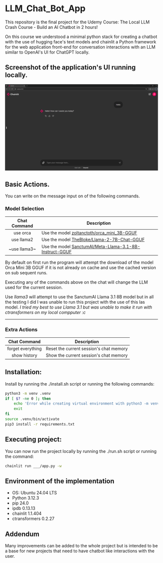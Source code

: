 # LLM_Chat_Bot_App
This repository is the final project for the Udemy Course: The Local LLM Crash Course - Build an AI Chatbot in 2 hours!

On this course we understood a minimal python stack for creating a chatbot with the use of hugging face's text models and chainlit a Python framework for the web application front-end for conversation interactions with an LLM similar to OpenAI's UI for ChatGPT locally.

## Screenshot of the application's UI running locally.
![UI_Screenshot](https://github.com/0100-0100/LLM_Chat_Bot_App/blob/main/static/img/Example.PNG "UI Screenshot")

## Basic Actions.
You can write on the message input on of the following commands.
### Model Selection
| Chat Command | Description                                                                                                                                            |
| :----------: | ------------------------------------------------------------------------------------------------------------------------------------------------------ |
| use orca     | Use the model [zoltanctoth/orca_mini_3B-GGUF](https://huggingface.co/zoltanctoth/orca_mini_3B-GGUF "Hugging Face Orca 3B Model.")                      |
| use llama2   | Use the model [TheBloke/Llama-2-7B-Chat-GGUF](https://huggingface.co/TheBloke/Llama-2-7B-Chat-GGUF "Hugging Face Llama 2 7B.")                         |
| ~use llama3~ | Use the model [SanctumAI/Meta-Llama-3.1-8B-Instruct-GGUF](https://huggingface.co/SanctumAI/Meta-Llama-3.1-8B-Instruct-GGUF "Hugging Face Llama 2 7B.") |

By default on first run the program will attempt the download of the model Orca Mini 3B GGUF if it is not already on cache and use the cached version on sub sequent runs.

Executing any of the commands above on the chat will change the LLM used for the current session.

Use *llama3* will attempt to use the SanctumAI Llama 3.1 8B model but in all the testing I did I was unable to run this project with the use of this las model.
*I tried my best to use Llama 3.1 but was unable to make it run with ctransformers on my local compputer :c*

---

### Extra Actions
| Chat Command      | Description                             |
| :---------------: | --------------------------------------- |
| forget everything | Reset the current session's chat memory |
| show history      | Show the current session's chat memory  |

## Installation:
Install by running the ./install.sh script or running the following commands:
```bash
python3 -m venv .venv
if [ $? -ne 0 ]; then
    echo 'Error while creating virtual environment with python3 -m venv .venv'
    exit
fi
source .venv/bin/activate
pip3 install -r requirements.txt
```

## Executing project:
You can now run the project locally by running the ./run.sh script or running the command:
```bash
chainlit run ___/app.py -w
```

## Environment of the implementation
- OS: Ubuntu 24.04 LTS
- Python 3.12.3
- pip 24.0
- ipdb 0.13.13
- chainlit 1.1.404
- ctransformers 0.2.27

## Addendum
Many improvements can be added to the whole project but is intended to be a base for new projects that need to have chatbot like interactions with the user.
